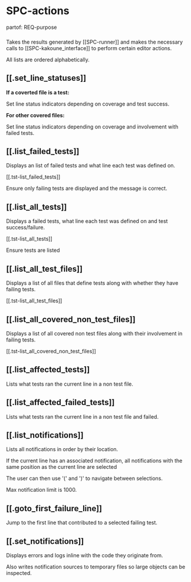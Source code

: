 # SPC-actions
partof: REQ-purpose
###

Takes the results generated by [[SPC-runner]]
and makes the necessary calls to [[SPC-kakoune_interface]]
to perform certain editor actions.

All lists are ordered alphabetically.

## [[.set_line_statuses]]

__If a coverted file is a test:__

Set line status indicators depending on coverage and test success.

__For other covered files:__

Set line status indicators depending on coverage and involvement with failed tests.

## [[.list_failed_tests]]

Displays an list of failed tests and what line each test was defined on.

[[.tst-list_failed_tests]]

Ensure only failing tests are displayed and the message is correct.

## [[.list_all_tests]]

Displays a failed tests, what line each test was defined on and test success/failure.

[[.tst-list_all_tests]]

Ensure tests are listed

## [[.list_all_test_files]]

Displays a list of all files that define tests along with whether they have failing tests.

[[.tst-list_all_test_files]]

## [[.list_all_covered_non_test_files]]

Displays a list of all covered non test files along with their involvement in failing tests.

[[.tst-list_all_covered_non_test_files]]

## [[.list_affected_tests]]

Lists what tests ran the current line in a non test file.

## [[.list_affected_failed_tests]]

Lists what tests ran the current line in a non test file and failed.

## [[.list_notifications]]

Lists all notifications in order by their location.

If the current line has an associated notification, all notifications
    with the same position as the current line are selected
    
The user can then use '(' and ')' to navigate between selections.

Max notification limit is 1000.

## [[.goto_first_failure_line]]

Jump to the first line that contributed to a selected failing test.

## [[.set_notifications]]

Displays errors and logs inline with the code they originate from.

Also writes notification sources to temporary files so large objects can be inspected.
